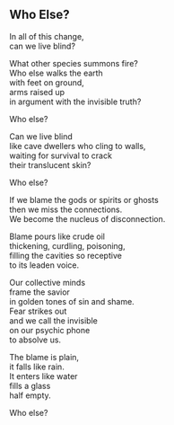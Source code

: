 Who Else?  
---------  

In all of this change,  
can we live blind?  

What other species summons fire?  
Who else walks the earth  
with feet on ground,  
arms raised up  
in argument with the invisible truth?  

Who else?  

Can we live blind  
like cave dwellers who cling to walls,  
waiting for survival to crack  
their translucent skin?  

Who else?  

If we blame the gods or spirits or ghosts  
then we miss the connections.  
We become the nucleus of disconnection.  

Blame pours like crude oil  
thickening, curdling, poisoning,  
filling the cavities so receptive  
to its leaden voice.  

Our collective minds  
frame the savior  
in golden tones of sin and shame.  
Fear strikes out  
and we call the invisible  
on our psychic phone  
to absolve us.  

The blame is plain,  
it falls like rain.  
It enters like water  
fills a glass  
half empty.  

Who else?  